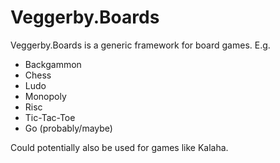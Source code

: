 # Veggerby.Boards

Veggerby.Boards is a generic framework for board games. E.g.

* Backgammon
* Chess
* Ludo
* Monopoly
* Risc
* Tic-Tac-Toe
* Go (probably/maybe)

Could potentially also be used for games like Kalaha.